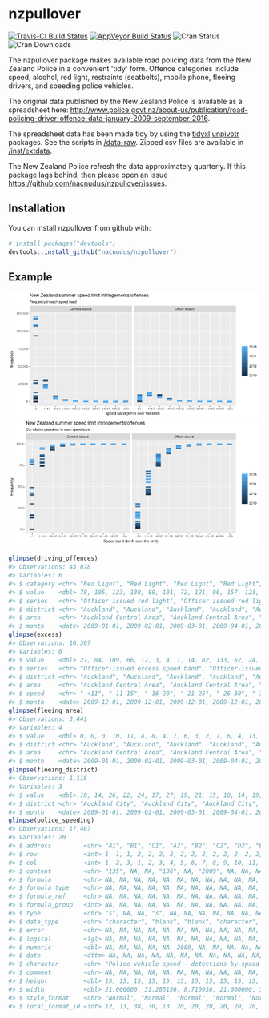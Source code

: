 
<!-- README.md is generated from README.Rmd. Please edit that file -->
nzpullover
==========

[![Travis-CI Build Status](https://travis-ci.org/nacnudus/nzpullover.svg?branch=master)](https://travis-ci.org/nacnudus/nzpullover) [![AppVeyor Build Status](https://ci.appveyor.com/api/projects/status/github/nacnudus/nzpullover?branch=master&svg=true)](https://ci.appveyor.com/project/nacnudus/nzpullover) ![Cran Status](http://www.r-pkg.org/badges/version/nzpullover) ![Cran Downloads](https://cranlogs.r-pkg.org/badges/nzpullover)

The nzpullover package makes available road policing data from the New Zealand Police in a convenient 'tidy' form. Offence categories include speed, alcohol, red light, restraints (seatbelts), mobile phone, fleeing drivers, and speeding police vehicles.

The original data published by the New Zealand Police is available as a spreadsheet here: <http://www.police.govt.nz/about-us/publication/road-policing-driver-offence-data-january-2009-september-2016>.

The spreadsheet data has been made tidy by using the [tidyxl](https://github.com/nacnudus/tidyxl) [unpivotr](https://github.com/nacnudus/unpivotr) packages. See the scripts in [/data-raw](https://github.com/nacnudus/nzpullover/tree/master/data-raw). Zipped csv files are available in [/inst/extdata](https://github.com/nacnudus/nzpullover/tree/master/inst/extdata).

The New Zealand Police refresh the data approximately quarterly. If this package lags behind, then please open an issue <https://github.com/nacnudus/nzpullover/issues>.

Installation
------------

You can install nzpullover from github with:

``` r
# install.packages("devtools")
devtools::install_github("nacnudus/nzpullover")
```

Example
-------

![](README-example-1.png)![](README-example-2.png)

``` r
glimpse(driving_offences)
#> Observations: 43,878
#> Variables: 6
#> $ category <chr> "Red Light", "Red Light", "Red Light", "Red Light", "...
#> $ value    <dbl> 78, 105, 123, 138, 88, 101, 72, 121, 96, 157, 123, 97...
#> $ series   <chr> "Officer issued red light", "Officer issued red light...
#> $ district <chr> "Auckland", "Auckland", "Auckland", "Auckland", "Auck...
#> $ area     <chr> "Auckland Central Area", "Auckland Central Area", "Au...
#> $ month    <date> 2009-01-01, 2009-02-01, 2009-03-01, 2009-04-01, 2009...
glimpse(excess)
#> Observations: 16,307
#> Variables: 6
#> $ value    <dbl> 27, 84, 109, 66, 17, 3, 4, 1, 14, 82, 133, 62, 24, 6,...
#> $ series   <chr> "Officer-issued excess speed band", "Officer-issued e...
#> $ district <chr> "Auckland", "Auckland", "Auckland", "Auckland", "Auck...
#> $ area     <chr> "Auckland Central Area", "Auckland Central Area", "Au...
#> $ speed    <chr> " <11", " 11-15", " 16-20", " 21-25", " 26-30", " 31-...
#> $ month    <date> 2009-12-01, 2009-12-01, 2009-12-01, 2009-12-01, 2009...
glimpse(fleeing_area)
#> Observations: 3,441
#> Variables: 4
#> $ value    <dbl> 0, 0, 0, 10, 11, 4, 8, 4, 7, 6, 3, 2, 7, 6, 4, 13, 10...
#> $ district <chr> "Auckland", "Auckland", "Auckland", "Auckland", "Auck...
#> $ area     <chr> "Auckland Central Area", "Auckland Central Area", "Au...
#> $ month    <date> 2009-01-01, 2009-02-01, 2009-03-01, 2009-04-01, 2009...
glimpse(fleeing_district)
#> Observations: 1,116
#> Variables: 3
#> $ value    <dbl> 10, 14, 26, 22, 24, 17, 27, 19, 21, 15, 18, 14, 19, 1...
#> $ district <chr> "Auckland City", "Auckland City", "Auckland City", "A...
#> $ month    <date> 2009-01-01, 2009-02-01, 2009-03-01, 2009-04-01, 2009...
glimpse(police_speeding)
#> Observations: 17,467
#> Variables: 20
#> $ address         <chr> "A1", "B1", "C1", "A2", "B2", "C2", "D2", "E2"...
#> $ row             <int> 1, 1, 1, 2, 2, 2, 2, 2, 2, 2, 2, 2, 2, 2, 2, 2...
#> $ col             <int> 1, 2, 3, 1, 2, 3, 4, 5, 6, 7, 8, 9, 10, 11, 12...
#> $ content         <chr> "135", NA, NA, "136", NA, "2009", NA, NA, NA, ...
#> $ formula         <chr> NA, NA, NA, NA, NA, NA, NA, NA, NA, NA, NA, NA...
#> $ formula_type    <chr> NA, NA, NA, NA, NA, NA, NA, NA, NA, NA, NA, NA...
#> $ formula_ref     <chr> NA, NA, NA, NA, NA, NA, NA, NA, NA, NA, NA, NA...
#> $ formula_group   <int> NA, NA, NA, NA, NA, NA, NA, NA, NA, NA, NA, NA...
#> $ type            <chr> "s", NA, NA, "s", NA, NA, NA, NA, NA, NA, NA, ...
#> $ data_type       <chr> "character", "blank", "blank", "character", "b...
#> $ error           <chr> NA, NA, NA, NA, NA, NA, NA, NA, NA, NA, NA, NA...
#> $ logical         <lgl> NA, NA, NA, NA, NA, NA, NA, NA, NA, NA, NA, NA...
#> $ numeric         <dbl> NA, NA, NA, NA, NA, 2009, NA, NA, NA, NA, NA, ...
#> $ date            <dttm> NA, NA, NA, NA, NA, NA, NA, NA, NA, NA, NA, N...
#> $ character       <chr> "Police vehicle speed - detections by speed ca...
#> $ comment         <chr> NA, NA, NA, NA, NA, NA, NA, NA, NA, NA, NA, NA...
#> $ height          <dbl> 15, 15, 15, 15, 15, 15, 15, 15, 15, 15, 15, 15...
#> $ width           <dbl> 21.000000, 31.285156, 8.710938, 21.000000, 31....
#> $ style_format    <chr> "Normal", "Normal", "Normal", "Normal", "Norma...
#> $ local_format_id <int> 12, 13, 38, 30, 13, 20, 20, 20, 20, 20, 20, 20...
```
